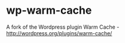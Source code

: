 wp-warm-cache
=============

A fork of the Wordpress plugin Warm Cache - http://wordpress.org/plugins/warm-cache/
